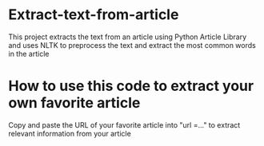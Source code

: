 # Extract-text-from-article
This project extracts the text from an article using Python Article Library and uses NLTK to preprocess the text and extract the most common words in the article

# How to use this code to extract your own favorite article
Copy and paste the URL of your favorite article into "url =..." to extract relevant information from your article
